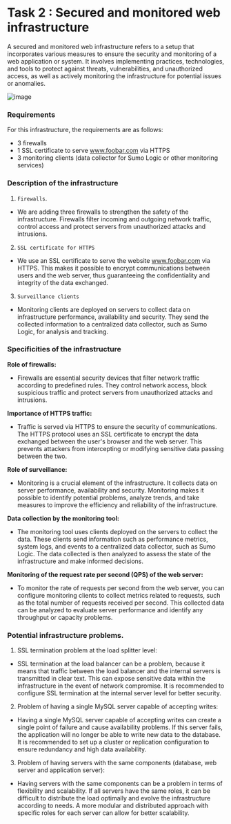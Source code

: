 # Task 2 : Secured and monitored web infrastructure

A secured and monitored web infrastructure refers to a setup that incorporates various measures to ensure the security and monitoring of a web application or system. It involves implementing practices, technologies, and tools to protect against threats, vulnerabilities, and unauthorized access, as well as actively monitoring the infrastructure for potential issues or anomalies.

![image](https://github.com/CaroChoch/holbertonschool-system_engineering-devops/assets/113856063/66e62632-41ea-4ed8-83e6-20c85b39282c)

### Requirements

For this infrastructure, the requirements are as follows:

- 3 firewalls
- 1 SSL certificate to serve www.foobar.com via HTTPS
- 3 monitoring clients (data collector for Sumo Logic or other monitoring services)

### Description of the infrastructure

1. `Firewalls`.

- We are adding three firewalls to strengthen the safety of the infrastructure. Firewalls filter incoming and outgoing network traffic, control access and protect servers from unauthorized attacks and intrusions.

2. `SSL certificate for HTTPS`

- We use an SSL certificate to serve the website www.foobar.com via HTTPS. This makes it possible to encrypt communications between users and the web server, thus guaranteeing the confidentiality and integrity of the data exchanged.

3. `Surveillance clients`

- Monitoring clients are deployed on servers to collect data on infrastructure performance, availability and security. They send the collected information to a centralized data collector, such as Sumo Logic, for analysis and tracking.

### Specificities of the infrastructure

**Role of firewalls:**

  - Firewalls are essential security devices that filter network traffic according to predefined rules. They control network access, block suspicious traffic and protect servers from unauthorized attacks and intrusions.

**Importance of HTTPS traffic:**

  - Traffic is served via HTTPS to ensure the security of communications. The HTTPS protocol uses an SSL certificate to encrypt the data exchanged between the user's browser and the web server. This prevents attackers from intercepting or modifying sensitive data passing between the two.

**Role of surveillance:**

  - Monitoring is a crucial element of the infrastructure. It collects data on server performance, availability and security. Monitoring makes it possible to identify potential problems, analyze trends, and take measures to improve the efficiency and reliability of the infrastructure.

**Data collection by the monitoring tool:**

  - The monitoring tool uses clients deployed on the servers to collect the data. These clients send information such as performance metrics, system logs, and events to a centralized data collector, such as Sumo Logic. The data collected is then analyzed to assess the state of the infrastructure and make informed decisions.

**Monitoring of the request rate per second (QPS) of the web server:**

  - To monitor the rate of requests per second from the web server, you can configure monitoring clients to collect metrics related to requests, such as the total number of requests received per second. This collected data can be analyzed to evaluate server performance and identify any throughput or capacity problems.

### Potential infrastructure problems.

1. SSL termination problem at the load splitter level:

  - SSL termination at the load balancer can be a problem, because it means that traffic between the load balancer and the internal servers is transmitted in clear text. This can expose sensitive data within the infrastructure in the event of network compromise. It is recommended to configure SSL termination at the internal server level for better security.

2. Problem of having a single MySQL server capable of accepting writes:

  - Having a single MySQL server capable of accepting writes can create a single point of failure and cause availability problems. If this server fails, the application will no longer be able to write new data to the database. It is recommended to set up a cluster or replication configuration to ensure redundancy and high data availability.

3. Problem of having servers with the same components (database, web server and application server):

- Having servers with the same components can be a problem in terms of flexibility and scalability. If all servers have the same roles, it can be difficult to distribute the load optimally and evolve the infrastructure according to needs. A more modular and distributed approach with specific roles for each server can allow for better scalability.
